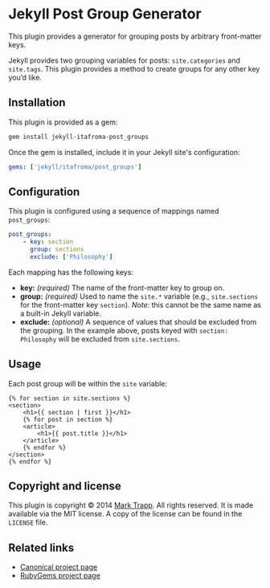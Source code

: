 # Jekyll Post Group Generator

This plugin provides a generator for grouping posts by arbitrary front-matter keys.

Jekyll provides two grouping variables for posts: `site.categories` and `site.tags`. This plugin provides a method to create groups for any other key you’d like.

## Installation

This plugin is provided as a gem:

```sh
gem install jekyll-itafroma-post_groups
```

Once the gem is installed, include it in your Jekyll site's configuration:

```yaml
gems: ['jekyll/itafroma/post_groups']
```

## Configuration

This plugin is configured using a sequence of mappings named `post_groups`:

```yaml
post_groups:
    - key: section
      group: sections
      exclude: ['Philosophy']
```

Each mapping has the following keys:

* **key:** *(required)* The name of the front-matter key to group on.
* **group:** *(required)* Used to name the `site.*` variable (e.g., `site.sections` for the front-matter key `section`). *Note:* this cannot be the same name as a built-in Jekyll variable.
* **exclude:** *(optional)* A sequence of values that should be excluded from the grouping. In the example above, posts keyed with `section: Philosophy` will be excluded from `site.sections`.

## Usage

Each post group will be within the `site` variable:

```liquid
{% for section in site.sections %}
<section>
    <h1>{{ section | first }}</h1>
    {% for post in section %}
    <article>
        <h1>{{ post.title }}</h1>
    </article>
    {% endfor %}
</section>
{% endfor %}
```

## Copyright and license

This plugin is copyright © 2014 [Mark Trapp][1]. All rights reserved. It is made
available via the MIT license. A copy of the license can be found in the
`LICENSE` file.

## Related links

* [Canonical project page][2]
* [RubyGems project page][3]

[1]: https://marktrapp.com "Mark Trapp’s website"
[2]: https://marktrapp.com/projects/jekyll-post-groups "Jekyll Indentation Filter project page"
[3]: https://rubygems.org/gems/jekyll-itafroma-post_groups "RubyGems project page"
